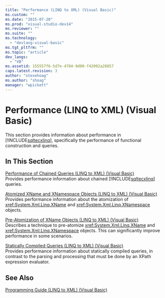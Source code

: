 ```yaml
---
title: "Performance (LINQ to XML) (Visual Basic)"
ms.custom: ""
ms.date: "2015-07-20"
ms.prod: "visual-studio-dev14"
ms.reviewer: ""
ms.suite: ""
ms.technology: 
  - "devlang-visual-basic"
ms.tgt_pltfrm: ""
ms.topic: "article"
dev_langs: 
  - "VB"
ms.assetid: 155557f6-5d7e-4784-9d00-f42092a28857
caps.latest.revision: 3
author: "stevehoag"
ms.author: "shoag"
manager: "wpickett"
---
```

# Performance (LINQ to XML) (Visual Basic)
This section provides information about performance in [!INCLUDE[sqltecxlinq](../../../../csharp/programming-guide/concepts/linq/includes/sqltecxlinq_md.md)], specifically the performance of functional construction and queries.  
  
## In This Section  
 [Performance of Chained Queries (LINQ to XML) (Visual Basic)](../../../../visual-basic/programming-guide/concepts/linq/performance-of-chained-queries-linq-to-xml.md)  
 Provides performance information about chained [!INCLUDE[sqltecxlinq](../../../../csharp/programming-guide/concepts/linq/includes/sqltecxlinq_md.md)] queries.  
  
 [Atomized XName and XNamespace Objects (LINQ to XML) (Visual Basic)](../../../../visual-basic/programming-guide/concepts/linq/atomized-xname-and-xnamespace-objects-linq-to-xml.md)  
 Provides performance information about the atomization of <xref:System.Xml.Linq.XName> and <xref:System.Xml.Linq.XNamespace> objects.  
  
 [Pre-Atomization of XName Objects (LINQ to XML) (Visual Basic)](../../../../visual-basic/programming-guide/concepts/linq/pre-atomization-of-xname-objects-linq-to-xml.md)  
 Describes a technique to pre-atomize <xref:System.Xml.Linq.XName> and <xref:System.Xml.Linq.XNamespace> objects. This can significantly improve performance in some scenarios.  
  
 [Statically Compiled Queries (LINQ to XML) (Visual Basic)](../../../../visual-basic/programming-guide/concepts/linq/statically-compiled-queries-linq-to-xml.md)  
 Provides performance information about statically compiled queries, in contrast to the parsing and processing that must be done by an XPath expression evaluator.  
  
## See Also  
 [Programming Guide (LINQ to XML) (Visual Basic)](../../../../visual-basic/programming-guide/concepts/linq/programming-guide-linq-to-xml.md)